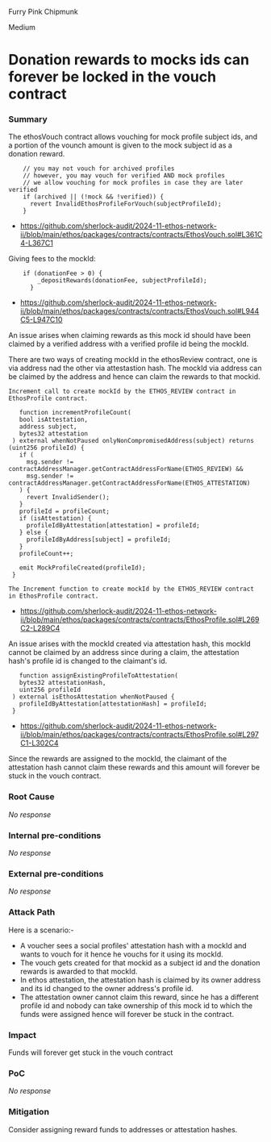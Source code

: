 Furry Pink Chipmunk

Medium

# Donation rewards to mocks ids can forever be locked in the vouch contract

### Summary

The ethosVouch contract allows vouching for mock profile subject ids, and a portion of the vounch amount is given to the mock subject id as a donation reward.

```solidity
    // you may not vouch for archived profiles
    // however, you may vouch for verified AND mock profiles
    // we allow vouching for mock profiles in case they are later verified
    if (archived || (!mock && !verified)) {
      revert InvalidEthosProfileForVouch(subjectProfileId);
    }
```
- https://github.com/sherlock-audit/2024-11-ethos-network-ii/blob/main/ethos/packages/contracts/contracts/EthosVouch.sol#L361C4-L367C1

Giving fees to the mockId:
```solidity
    if (donationFee > 0) {
        _depositRewards(donationFee, subjectProfileId);
      }
```
- https://github.com/sherlock-audit/2024-11-ethos-network-ii/blob/main/ethos/packages/contracts/contracts/EthosVouch.sol#L944C5-L947C10

 An issue arises when claiming rewards as this mock id should have been claimed by a verified address with a verified profile id being the mockId. 
 
 There are two ways of creating mockId in the ethosReview contract, one is via address  nad the other via attestastion hash. The mockId via address can be claimed by the address and hence can claim the rewards to that mockid. 
 
 `Increment call to create mockId by the ETHOS_REVIEW contract in EthosProfile contract.`

 ```solidity
    function incrementProfileCount(
    bool isAttestation,
    address subject,
    bytes32 attestation
  ) external whenNotPaused onlyNonCompromisedAddress(subject) returns (uint256 profileId) {
    if (
      msg.sender != contractAddressManager.getContractAddressForName(ETHOS_REVIEW) &&
      msg.sender != contractAddressManager.getContractAddressForName(ETHOS_ATTESTATION)
    ) {
      revert InvalidSender();
    }
    profileId = profileCount;
    if (isAttestation) {
      profileIdByAttestation[attestation] = profileId;
    } else {
      profileIdByAddress[subject] = profileId;
    }
    profileCount++;

    emit MockProfileCreated(profileId);
  }

 ```
 `The Increment function to create mockId by the ETHOS_REVIEW contract in EthosProfile contract.`

- https://github.com/sherlock-audit/2024-11-ethos-network-ii/blob/main/ethos/packages/contracts/contracts/EthosProfile.sol#L269C2-L289C4

 An issue arises with the mockId created via attestation hash, this mockId cannot be claimed by an address since during a claim, the attestation hash's profile id is changed to the claimant's id. 
 
 ```solidity
    function assignExistingProfileToAttestation(
    bytes32 attestationHash,
    uint256 profileId
  ) external isEthosAttestation whenNotPaused {
    profileIdByAttestation[attestationHash] = profileId;
  }
 ```
 - https://github.com/sherlock-audit/2024-11-ethos-network-ii/blob/main/ethos/packages/contracts/contracts/EthosProfile.sol#L297C1-L302C4
 
 Since the rewards are assigned to the mockId, the claimant of the attestation hash cannot claim these rewards and this amount will forever be stuck in the vouch contract.



### Root Cause

_No response_

### Internal pre-conditions

_No response_

### External pre-conditions

_No response_

### Attack Path

Here is a scenario:-
- A voucher sees a social profiles' attestation hash with a mockId and wants to vouch for it hence he vouchs for it using its mockId.
- The vouch gets created for that mockid as a subject id and the donation rewards is awarded to that mockId.
- In ethos attestation, the attestation hash is claimed by its owner address and its id changed to the owner address's profile id.
- The attestation owner cannot claim this reward, since he has a different profile id and nobody can take ownership of this mock id to which the funds were assigned hence will forever be stuck in the contract.

### Impact

Funds will forever get stuck in the vouch contract

### PoC

_No response_

### Mitigation

Consider assigning reward funds to addresses or attestation hashes.